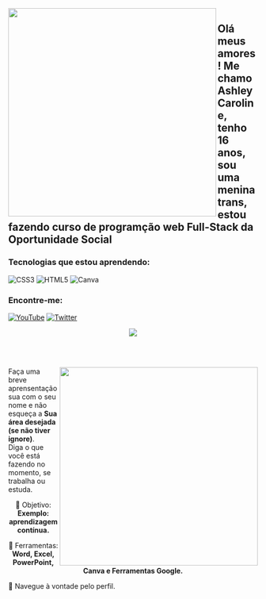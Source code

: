 <img align="left" src="https://github.com/AshleyCaroline/ashleycaroline/assets/146993774/72667b80-ed98-4baa-9eb5-33d9e0aaef20" heigth="370px" width="420px">

## Olá meus amores! Me chamo Ashley Caroline, tenho 16 anos, sou uma menina trans, estou fazendo curso de programção web Full-Stack da Oportunidade Social

### Tecnologias que estou aprendendo:
![CSS3](https://img.shields.io/badge/css3-%231572B6.svg?style=for-the-badge&logo=css3&logoColor=white) 	![HTML5](https://img.shields.io/badge/html5-%23E34F26.svg?style=for-the-badge&logo=html5&logoColor=white) ![Canva](https://img.shields.io/badge/Canva-%2300C4CC.svg?style=for-the-badge&logo=Canva&logoColor=white)

### Encontre-me:
<a href="https://www.youtube.com/@ashleyflowerr">![YouTube](https://img.shields.io/badge/YouTube-%23FF0000.svg?style=for-the-badge&logo=YouTube&logoColor=white)</a>
<a href="https://twitter.com/ashleyflowerr?t=HboWFiEzNPQuSh_YSeBBMw&s=09">![Twitter](https://img.shields.io/badge/Twitter-%231DA1F2.svg?style=for-the-badge&logo=Twitter&logoColor=white)</a>
<div align="center"> 

  
<div align="center"> 

  
 <a href="https://github.com/MarquinCss/github-readme-stats"><img align="center" src="https://github-readme-stats.vercel.app/api/top-langs/?username=AshleyCaroline&layout=compact&theme=dark&hide_border=true" /></a> 





</img>

</div>

<br> <br>

<img src="https://raw.githubusercontent.com/MicaelliMedeiros/micaellimedeiros/master/image/computer-illustration.png" min-width="400px" max-width="400px" width="400px" align="right">

<p align="left"> 
  Faça uma breve aprensentação sua com o seu nome e não esqueça a <strong>Sua área desejada (se não tiver ignore)</strong>. <br>
  Diga o que você está fazendo no momento, se trabalha ou estuda.
</p>

<p align="left">
 
  🦄 Objetivo: **Exemplo: aprendizagem contínua.**
</p>

<p align="left">
</p>

  💼 Ferramentas:  **Word, Excel, PowerPoint, Canva e Ferramentas Google.**


<p align="left">
  💌 Navegue à vontade pelo perfil.
</p>












</img>












</img>
